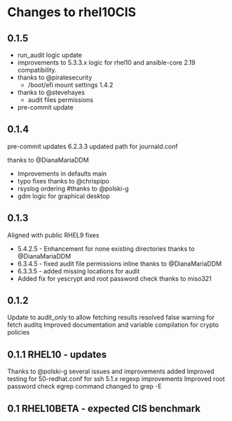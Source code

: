 # Changes to rhel10CIS


## 0.1.5

- run_audit logic update
- improvements to 5.3.3.x logic for rhel10 and ansible-core 2.19 compatibility.
- thanks to @piratesecurity
  - /boot/efi mount settings 1.4.2
- thanks to @stevehayes
  - audit files permissions
- pre-commit update

## 0.1.4
pre-commit updates
6.2.3.3 updated path for journald.conf

thanks to @DianaMariaDDM
- Improvements in defaults main
- typo fixes
thanks to @chrispipo
- rsyslog ordering
#thanks to @polski-g
- gdm logic for graphical desktop


## 0.1.3
Aligned with public RHEL9 fixes
- 5.4.2.5 - Enhancement for none existing directories thanks to @DianaMariaDDM
- 6.3.4.5 - fixed audit file permissions inline thanks to @DianaMariaDDM
- 6.3.3.5 - added missing locations for audit
- Added fix for yescrypt and root password check thanks to miso321

## 0.1.2
Update to audit_only to allow fetching results
resolved false warning for fetch auditq
Improved documentation and variable compilation for crypto policies

## 0.1.1 RHEL10 - updates
Thanks to @polski-g several issues and improvements added
Improved testing for 50-redhat.conf for ssh
5.1.x regexp improvements
Improved root password check
egrep command changed to grep -E

## 0.1 RHEL10BETA - expected CIS benchmark
